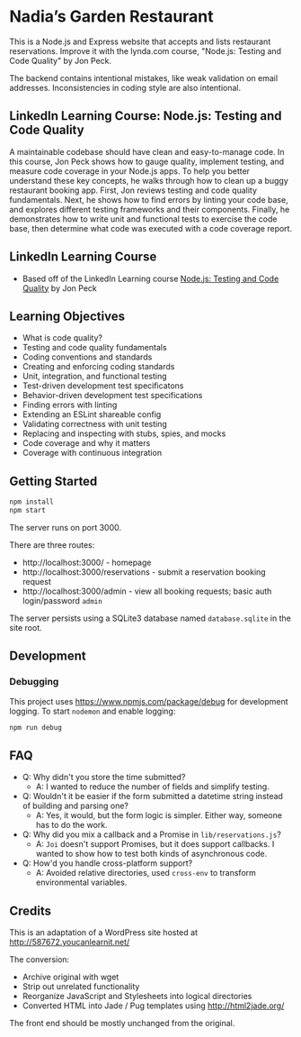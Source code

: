 # Nadia’s Garden Restaurant

This is a Node.js and Express website that accepts and lists restaurant reservations. Improve it with the lynda.com course, "Node.js: Testing and Code Quality" by Jon Peck.

The backend contains intentional mistakes, like weak validation on email addresses. Inconsistencies in coding style are also intentional.


## LinkedIn Learning Course: Node.js: Testing and Code Quality

A maintainable codebase should have clean and easy-to-manage code. In this course, Jon Peck shows how to gauge quality, implement testing, and measure code coverage in your Node.js apps. To help you better understand these key concepts, he walks through how to clean up a buggy restaurant booking app. First, Jon reviews testing and code quality fundamentals. Next, he shows how to find errors by linting your code base, and explores different testing frameworks and their components. Finally, he demonstrates how to write unit and functional tests to exercise the code base, then determine what code was executed with a code coverage report.

## LinkedIn Learning Course

- Based off of the LinkedIn Learning course [Node.js: Testing and Code Quality](https://www.linkedin.com/learning/node-js-testing-and-code-quality/) by Jon Peck

## Learning Objectives

- What is code quality?
- Testing and code quality fundamentals
- Coding conventions and standards
- Creating and enforcing coding standards
- Unit, integration, and functional testing
- Test-driven development test specificatons
- Behavior-driven development test specifications
- Finding errors with linting
- Extending an ESLint shareable config
- Validating correctness with unit testing
- Replacing and inspecting with stubs, spies, and mocks
- Code coverage and why it matters
- Coverage with continuous integration


## Getting Started

```bash
npm install
npm start
```

The server runs on port 3000.

There are three routes:

- http://localhost:3000/ - homepage
- http://localhost:3000/reservations - submit a reservation booking request
- http://localhost:3000/admin - view all booking requests; basic auth login/password `admin`

The server persists using a SQLite3 database named `database.sqlite` in the site root.

## Development

### Debugging

This project uses https://www.npmjs.com/package/debug for development logging. To start `nodemon` and enable logging:

```bash
npm run debug
```

## FAQ

- Q: Why didn't you store the time submitted?
  - A: I wanted to reduce the number of fields and simplify testing.
- Q: Wouldn't it be easier if the form submitted a datetime string instead of building and parsing one?
  - A: Yes, it would, but the form logic is simpler. Either way, someone has to do the work.
- Q: Why did you mix a callback and a Promise in `lib/reservations.js`?
  - A: `Joi` doesn't support Promises, but it does support callbacks. I wanted to show how to test both kinds of asynchronous code.
- Q: How'd you handle cross-platform support?
  - A: Avoided relative directories, used `cross-env` to transform environmental variables.

## Credits

This is an adaptation of a WordPress site hosted at http://587672.youcanlearnit.net/

The conversion:

- Archive original with wget
- Strip out unrelated functionality
- Reorganize JavaScript and Stylesheets into logical directories
- Converted HTML into Jade / Pug templates using http://html2jade.org/

The front end should be mostly unchanged from the original.

